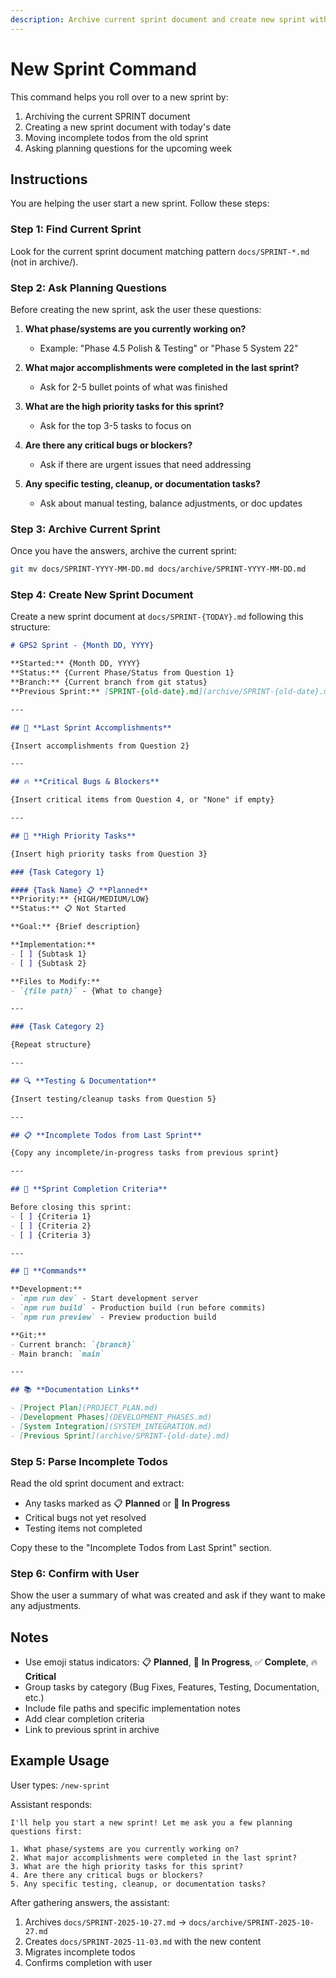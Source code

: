 ```yaml
---
description: Archive current sprint document and create new sprint with planning questions
---
```


# New Sprint Command

This command helps you roll over to a new sprint by:
1. Archiving the current SPRINT document
2. Creating a new sprint document with today's date
3. Moving incomplete todos from the old sprint
4. Asking planning questions for the upcoming week

## Instructions

You are helping the user start a new sprint. Follow these steps:

### Step 1: Find Current Sprint
Look for the current sprint document matching pattern `docs/SPRINT-*.md` (not in archive/).

### Step 2: Ask Planning Questions
Before creating the new sprint, ask the user these questions:

1. **What phase/systems are you currently working on?**
   - Example: "Phase 4.5 Polish & Testing" or "Phase 5 System 22"

2. **What major accomplishments were completed in the last sprint?**
   - Ask for 2-5 bullet points of what was finished

3. **What are the high priority tasks for this sprint?**
   - Ask for the top 3-5 tasks to focus on

4. **Are there any critical bugs or blockers?**
   - Ask if there are urgent issues that need addressing

5. **Any specific testing, cleanup, or documentation tasks?**
   - Ask about manual testing, balance adjustments, or doc updates

### Step 3: Archive Current Sprint
Once you have the answers, archive the current sprint:
```bash
git mv docs/SPRINT-YYYY-MM-DD.md docs/archive/SPRINT-YYYY-MM-DD.md
```

### Step 4: Create New Sprint Document
Create a new sprint document at `docs/SPRINT-{TODAY}.md` following this structure:

```markdown
# GPS2 Sprint - {Month DD, YYYY}

**Started:** {Month DD, YYYY}
**Status:** {Current Phase/Status from Question 1}
**Branch:** {Current branch from git status}
**Previous Sprint:** [SPRINT-{old-date}.md](archive/SPRINT-{old-date}.md)

---

## 🎉 **Last Sprint Accomplishments**

{Insert accomplishments from Question 2}

---

## 🔥 **Critical Bugs & Blockers**

{Insert critical items from Question 4, or "None" if empty}

---

## 🎯 **High Priority Tasks**

{Insert high priority tasks from Question 3}

### {Task Category 1}

#### {Task Name} 📋 **Planned**
**Priority:** {HIGH/MEDIUM/LOW}
**Status:** 📋 Not Started

**Goal:** {Brief description}

**Implementation:**
- [ ] {Subtask 1}
- [ ] {Subtask 2}

**Files to Modify:**
- `{file path}` - {What to change}

---

### {Task Category 2}

{Repeat structure}

---

## 🔍 **Testing & Documentation**

{Insert testing/cleanup tasks from Question 5}

---

## 📋 **Incomplete Todos from Last Sprint**

{Copy any incomplete/in-progress tasks from previous sprint}

---

## 📝 **Sprint Completion Criteria**

Before closing this sprint:
- [ ] {Criteria 1}
- [ ] {Criteria 2}
- [ ] {Criteria 3}

---

## 🚀 **Commands**

**Development:**
- `npm run dev` - Start development server
- `npm run build` - Production build (run before commits)
- `npm run preview` - Preview production build

**Git:**
- Current branch: `{branch}`
- Main branch: `main`

---

## 📚 **Documentation Links**

- [Project Plan](PROJECT_PLAN.md)
- [Development Phases](DEVELOPMENT_PHASES.md)
- [System Integration](SYSTEM_INTEGRATION.md)
- [Previous Sprint](archive/SPRINT-{old-date}.md)
```

### Step 5: Parse Incomplete Todos
Read the old sprint document and extract:
- Any tasks marked as 📋 **Planned** or 🚧 **In Progress**
- Critical bugs not yet resolved
- Testing items not completed

Copy these to the "Incomplete Todos from Last Sprint" section.

### Step 6: Confirm with User
Show the user a summary of what was created and ask if they want to make any adjustments.

## Notes

- Use emoji status indicators: 📋 **Planned**, 🚧 **In Progress**, ✅ **Complete**, 🔥 **Critical**
- Group tasks by category (Bug Fixes, Features, Testing, Documentation, etc.)
- Include file paths and specific implementation notes
- Add clear completion criteria
- Link to previous sprint in archive

## Example Usage

User types: `/new-sprint`

Assistant responds:
```
I'll help you start a new sprint! Let me ask you a few planning questions first:

1. What phase/systems are you currently working on?
2. What major accomplishments were completed in the last sprint?
3. What are the high priority tasks for this sprint?
4. Are there any critical bugs or blockers?
5. Any specific testing, cleanup, or documentation tasks?
```

After gathering answers, the assistant:
1. Archives `docs/SPRINT-2025-10-27.md` → `docs/archive/SPRINT-2025-10-27.md`
2. Creates `docs/SPRINT-2025-11-03.md` with the new content
3. Migrates incomplete todos
4. Confirms completion with user
